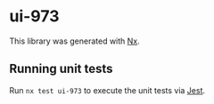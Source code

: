 # ui-973

This library was generated with [Nx](https://nx.dev).

## Running unit tests

Run `nx test ui-973` to execute the unit tests via [Jest](https://jestjs.io).
